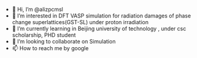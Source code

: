 - 👋 Hi, I’m @alizpcmsl
- 👀 I’m interested in DFT VASP simulation for radiation damages of phase change superlattices(GST-SL) under proton irradiation 
- 🌱 I’m currently learning in Beijing university of technology , under csc scholarship, PHD student
- 💞️ I’m looking to collaborate on Simulation
- 📫 How to reach me by google 

<!---
alizpcmsl/alizpcmsl is a ✨ special ✨ repository because its `README.md` (this file) appears on your GitHub profile.
You can click the Preview link to take a look at your changes.
--->
